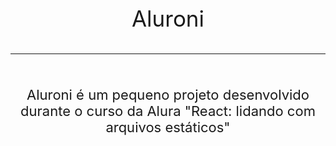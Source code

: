 <p style="text-align:center; font-size: 35px; padding: 50px 0px 0px"> Aluroni</p>
<hr/>
<p style="text-align:center; padding: 30px 0px; font-size: 22px">Aluroni é um pequeno projeto desenvolvido durante o curso da Alura "React: lidando com arquivos estáticos"</p>
